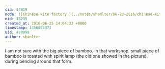 ```yaml
---
cid: 14819
node: ![Chinese kite factory ](../notes/shanlter/06-23-2016/chinese-kite-factory)
nid: 13235
created_at: 2016-06-25 14:04:33 +0000
timestamp: 1466863473
uid: 420999
author: shanlter
---
```


I am not sure with the big piece of bamboo. In that workshop, small piece of bamboo is toasted with spirit lamp (the old one showed in the picture), during bending around that form.